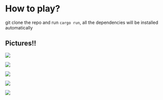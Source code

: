 # How to play?
git clone the repo and run ``cargo run``, all the dependencies will be installed automatically

## Pictures!!
![](https://cdn.discordapp.com/attachments/947092663914623016/984753541627400232/unknown.png)

![](https://cdn.discordapp.com/attachments/947092663914623016/984753656702304266/unknown.png)

![](https://cdn.discordapp.com/attachments/947092663914623016/984753742622642176/unknown.png)

![](https://cdn.discordapp.com/attachments/947092663914623016/984753852588904488/unknown.png)

![](https://cdn.discordapp.com/attachments/947092663914623016/984753938299519026/unknown.png)

